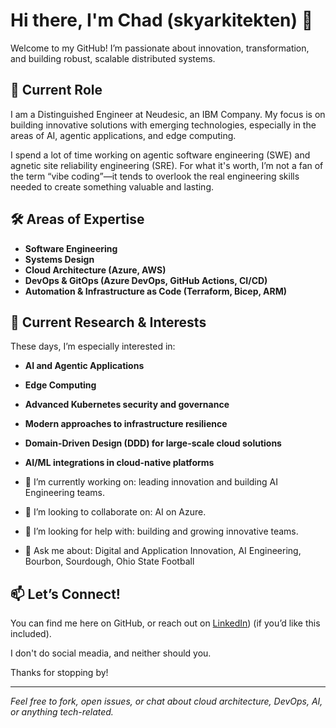 # Hi there, I'm Chad (skyarkitekten) 👋

Welcome to my GitHub! I’m passionate about innovation, transformation, and building robust, scalable distributed systems.

## 🚀 Current Role
I am a Distinguished Engineer at Neudesic, an IBM Company. My focus is on building innovative solutions with emerging technologies, especially in the areas of AI, agentic applications, and edge computing.

I spend a lot of time working on agentic software engineering (SWE) and agnetic site reliability engineering (SRE). For what it's worth, I’m not a fan of the term “vibe coding”—it tends to overlook the real engineering skills needed to create something valuable and lasting.

## 🛠️ Areas of Expertise
- **Software Engineering**
- **Systems Design**
- **Cloud Architecture (Azure, AWS)**
- **DevOps & GitOps (Azure DevOps, GitHub Actions, CI/CD)**
- **Automation & Infrastructure as Code (Terraform, Bicep, ARM)**

## 🔬 Current Research & Interests
These days, I’m especially interested in:
- **AI and Agentic Applications**
- **Edge Computing**
- **Advanced Kubernetes security and governance**
- **Modern approaches to infrastructure resilience**
- **Domain-Driven Design (DDD) for large-scale cloud solutions**
- **AI/ML integrations in cloud-native platforms**

- 🔭 I’m currently working on: leading innovation and building AI Engineering teams.
- 👯 I’m looking to collaborate on: AI on Azure.
- 🤔 I’m looking for help with: building and growing innovative teams.
- 💬 Ask me about: Digital and Application Innovation, AI Engineering, Bourbon, Sourdough, Ohio State Football

## 📫 Let’s Connect!
You can find me here on GitHub, or reach out on [LinkedIn](https://www.linkedin.com/in/chadcthomas/)) (if you’d like this included).

I don't do social meadia, and neither should you.

Thanks for stopping by!

---

*Feel free to fork, open issues, or chat about cloud architecture, DevOps, AI, or anything tech-related.*


